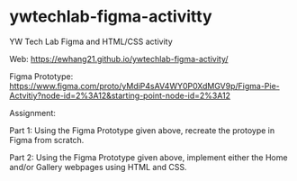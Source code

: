 # ywtechlab-figma-activitty
YW Tech Lab Figma and HTML/CSS activity

Web: https://ewhang21.github.io/ywtechlab-figma-activity/

Figma Prototype: https://www.figma.com/proto/yMdiP4sAV4WY0P0XdMGV9p/Figma-Pie-Actvitiy?node-id=2%3A12&starting-point-node-id=2%3A12

Assignment:

Part 1:
Using the Figma Prototype given above, recreate the protoype in Figma from scratch.

Part 2:
Using the Figma Prototype given above, implement either the Home and/or Gallery webpages using HTML and CSS.
